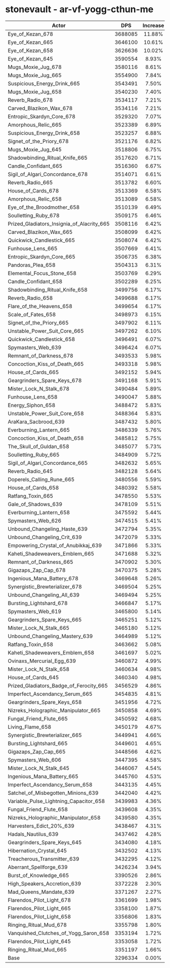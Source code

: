 # stonevault - ar-vf-yogg-cthun-me
| Actor | DPS | Increase |
|---|:---:|:---:|
|Eye_of_Kezan_678|3688085|11.88%|
|Eye_of_Kezan_665|3646100|10.61%|
|Eye_of_Kezan_658|3626636|10.02%|
|Eye_of_Kezan_645|3590554|8.93%|
|Mugs_Moxie_Jug_678|3580116|8.61%|
|Mugs_Moxie_Jug_665|3554900|7.84%|
|Suspicious_Energy_Drink_665|3543491|7.50%|
|Mugs_Moxie_Jug_658|3540230|7.40%|
|Reverb_Radio_678|3534117|7.21%|
|Carved_Blazikon_Wax_678|3534116|7.21%|
|Entropic_Skardyn_Core_678|3529320|7.07%|
|Amorphous_Relic_665|3523389|6.89%|
|Suspicious_Energy_Drink_658|3523257|6.88%|
|Signet_of_the_Priory_678|3521176|6.82%|
|Mugs_Moxie_Jug_645|3518806|6.75%|
|Shadowbinding_Ritual_Knife_665|3517620|6.71%|
|Candle_Confidant_665|3516360|6.67%|
|Sigil_of_Algari_Concordance_678|3514071|6.61%|
|Reverb_Radio_665|3513782|6.60%|
|House_of_Cards_678|3513369|6.58%|
|Amorphous_Relic_658|3513089|6.58%|
|Eye_of_the_Broodmother_658|3510139|6.49%|
|Soulletting_Ruby_678|3509175|6.46%|
|Prized_Gladiators_Insignia_of_Alacrity_665|3508116|6.42%|
|Carved_Blazikon_Wax_665|3508099|6.42%|
|Quickwick_Candlestick_665|3508074|6.42%|
|Funhouse_Lens_665|3507669|6.41%|
|Entropic_Skardyn_Core_665|3506735|6.38%|
|Pandoras_Plea_658|3504313|6.31%|
|Elemental_Focus_Stone_658|3503769|6.29%|
|Candle_Confidant_658|3502289|6.25%|
|Shadowbinding_Ritual_Knife_658|3499756|6.17%|
|Reverb_Radio_658|3499688|6.17%|
|Flare_of_the_Heavens_658|3499654|6.17%|
|Scale_of_Fates_658|3498973|6.15%|
|Signet_of_the_Priory_665|3497902|6.11%|
|Unstable_Power_Suit_Core_665|3497262|6.10%|
|Quickwick_Candlestick_658|3496491|6.07%|
|Spymasters_Web_639|3496424|6.07%|
|Remnant_of_Darkness_678|3493533|5.98%|
|Concoction_Kiss_of_Death_665|3493318|5.98%|
|House_of_Cards_665|3492152|5.94%|
|Geargrinders_Spare_Keys_678|3491168|5.91%|
|Mister_Lock_N_Stalk_678|3490484|5.89%|
|Funhouse_Lens_658|3490047|5.88%|
|Energy_Siphon_658|3488472|5.83%|
|Unstable_Power_Suit_Core_658|3488364|5.83%|
|AraKara_Sacbrood_639|3487432|5.80%|
|Everburning_Lantern_665|3486339|5.76%|
|Concoction_Kiss_of_Death_658|3485812|5.75%|
|The_Skull_of_Guldan_658|3485077|5.73%|
|Soulletting_Ruby_665|3484909|5.72%|
|Sigil_of_Algari_Concordance_665|3482632|5.65%|
|Reverb_Radio_645|3482128|5.64%|
|Doperels_Calling_Rune_665|3480556|5.59%|
|House_of_Cards_658|3480392|5.58%|
|Ratfang_Toxin_665|3478550|5.53%|
|Gale_of_Shadows_639|3478109|5.51%|
|Everburning_Lantern_658|3475592|5.44%|
|Spymasters_Web_626|3474515|5.41%|
|Unbound_Changeling_Haste_639|3472794|5.35%|
|Unbound_Changeling_Crit_639|3472079|5.33%|
|Empowering_Crystal_of_Anubikkaj_639|3471866|5.33%|
|Kaheti_Shadeweavers_Emblem_665|3471688|5.32%|
|Remnant_of_Darkness_665|3470902|5.30%|
|Gigazaps_Zap_Cap_678|3470375|5.28%|
|Ingenious_Mana_Battery_678|3469648|5.26%|
|Synergistic_Brewterializer_678|3469504|5.25%|
|Unbound_Changeling_All_639|3469494|5.25%|
|Bursting_Lightshard_678|3466847|5.17%|
|Spymasters_Web_619|3465800|5.14%|
|Geargrinders_Spare_Keys_665|3465251|5.12%|
|Mister_Lock_N_Stalk_665|3465180|5.12%|
|Unbound_Changeling_Mastery_639|3464989|5.12%|
|Ratfang_Toxin_658|3463662|5.08%|
|Kaheti_Shadeweavers_Emblem_658|3461697|5.02%|
|Ovinaxs_Mercurial_Egg_639|3460872|4.99%|
|Mister_Lock_N_Stalk_658|3460634|4.98%|
|House_of_Cards_645|3460340|4.98%|
|Prized_Gladiators_Badge_of_Ferocity_665|3456529|4.86%|
|Imperfect_Ascendancy_Serum_665|3454835|4.81%|
|Geargrinders_Spare_Keys_658|3451956|4.72%|
|Nizreks_Holographic_Manipulator_665|3450858|4.69%|
|Fungal_Friend_Flute_665|3450592|4.68%|
|Living_Flame_658|3450179|4.67%|
|Synergistic_Brewterializer_665|3449941|4.66%|
|Bursting_Lightshard_665|3449601|4.65%|
|Gigazaps_Zap_Cap_665|3448566|4.62%|
|Spymasters_Web_606|3447395|4.58%|
|Mister_Lock_N_Stalk_645|3446067|4.54%|
|Ingenious_Mana_Battery_665|3445760|4.53%|
|Imperfect_Ascendancy_Serum_658|3443135|4.45%|
|Satchel_of_Misbegotten_Minions_639|3442040|4.42%|
|Variable_Pulse_Lightning_Capacitor_658|3439983|4.36%|
|Fungal_Friend_Flute_658|3439608|4.35%|
|Nizreks_Holographic_Manipulator_658|3439580|4.35%|
|Harvesters_Edict_20%_639|3438467|4.31%|
|Hadals_Nautilus_639|3437462|4.28%|
|Geargrinders_Spare_Keys_645|3434080|4.18%|
|Hibernation_Crystal_645|3432502|4.13%|
|Treacherous_Transmitter_639|3432295|4.12%|
|Aberrant_Spellforge_639|3426234|3.94%|
|Burst_of_Knowledge_665|3390526|2.86%|
|High_Speakers_Accretion_639|3372228|2.30%|
|Mad_Queens_Mandate_639|3371267|2.27%|
|Flarendos_Pilot_Light_678|3361699|1.98%|
|Flarendos_Pilot_Light_665|3358100|1.87%|
|Flarendos_Pilot_Light_658|3356806|1.83%|
|Ringing_Ritual_Mud_678|3355798|1.80%|
|Vanquished_Clutches_of_Yogg_Saron_658|3353194|1.72%|
|Flarendos_Pilot_Light_645|3353058|1.72%|
|Ringing_Ritual_Mud_665|3351197|1.66%|
|Base|3296334|0.00%|
